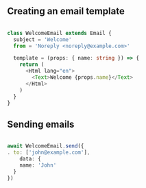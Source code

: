 
## Creating an email template

```ts

class WelcomeEmail extends Email {
  subject = 'Welcome'
  from = 'Noreply <noreply@example.com>'

  template = (props: { name: string }) => {
    return (
      <Html lang="en">
        <Text>Welcome {props.name}</Text>
      </Html>
    )
  }
}

```


## Sending emails

```ts

await WelcomeEmail.send({ 
. to: ['john@example.com'],
    data: {
    name: 'John' 
  } 
})

```

